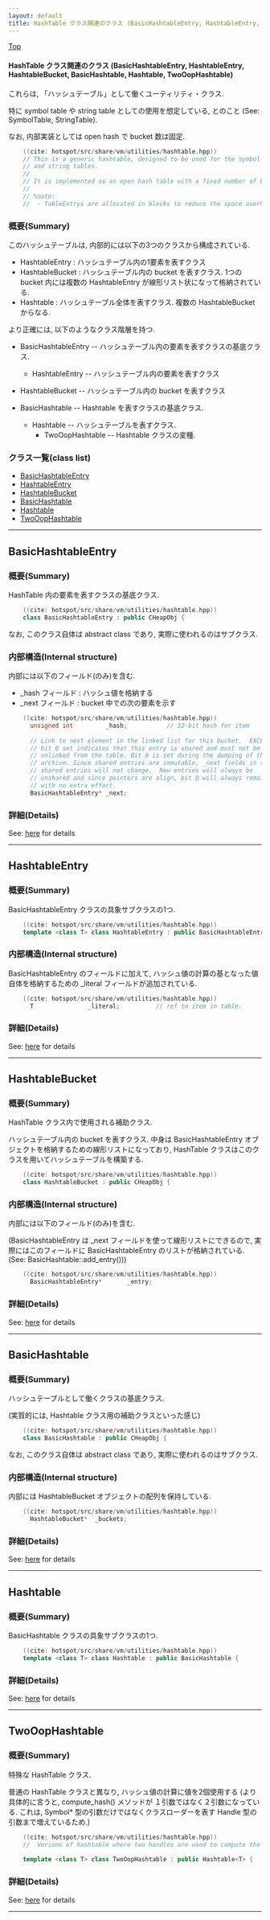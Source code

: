 ```yaml
---
layout: default
title: HashTable クラス関連のクラス (BasicHashtableEntry, HashtableEntry, HashtableBucket, BasicHashtable, Hashtable, TwoOopHashtable)
---
```

[Top](../index.html)

#### HashTable クラス関連のクラス (BasicHashtableEntry, HashtableEntry, HashtableBucket, BasicHashtable, Hashtable, TwoOopHashtable)

これらは, 「ハッシュテーブル」として働くユーティリティ・クラス.

特に symbol table や string table としての使用を想定している, とのこと (See: SymbolTable, StringTable).

なお, 内部実装としては open hash で bucket 数は固定.


```cpp
    ((cite: hotspot/src/share/vm/utilities/hashtable.hpp))
    // This is a generic hashtable, designed to be used for the symbol
    // and string tables.
    //
    // It is implemented as an open hash table with a fixed number of buckets.
    //
    // %note:
    //  - TableEntrys are allocated in blocks to reduce the space overhead.
```

### 概要(Summary)
このハッシュテーブルは, 内部的には以下の3つのクラスから構成されている.

  * HashtableEntry :
    ハッシュテーブル内の1要素を表すクラス
  * HashtableBucket :
    ハッシュテーブル内の bucket を表すクラス. 1つの bucket 内には複数の HashtableEntry が線形リスト状になって格納されている.
  * Hashtable :
    ハッシュテーブル全体を表すクラス. 複数の HashtableBucket からなる.

より正確には, 以下のようなクラス階層を持つ.

  * BasicHashtableEntry -- ハッシュテーブル内の要素を表すクラスの基底クラス.
    * HashtableEntry    -- ハッシュテーブル内の要素を表すクラス

  * HashtableBucket     -- ハッシュテーブル内の bucket を表すクラス

  * BasicHashtable      -- Hashtable を表すクラスの基底クラス.
    * Hashtable         -- ハッシュテーブルを表すクラス.
      * TwoOopHashtable -- Hashtable クラスの変種.



### クラス一覧(class list)

  * [BasicHashtableEntry](#noWSwnm6NH)
  * [HashtableEntry](#noIbguk23X)
  * [HashtableBucket](#noo9eEQOkF)
  * [BasicHashtable](#nopcvK5apg)
  * [Hashtable](#noQnwxCyro)
  * [TwoOopHashtable](#noRR0w6iAv)


---
## <a name="noWSwnm6NH" id="noWSwnm6NH">BasicHashtableEntry</a>

### 概要(Summary)
HashTable 内の要素を表すクラスの基底クラス.


```cpp
    ((cite: hotspot/src/share/vm/utilities/hashtable.hpp))
    class BasicHashtableEntry : public CHeapObj {
```

なお, このクラス自体は abstract class であり, 実際に使われるのはサブクラス.

### 内部構造(Internal structure)
内部には以下のフィールド(のみ)を含む.

* _hash フィールド : ハッシュ値を格納する
* _next フィールド : bucket 中での次の要素を示す


```cpp
    ((cite: hotspot/src/share/vm/utilities/hashtable.hpp))
      unsigned int         _hash;           // 32-bit hash for item
    
      // Link to next element in the linked list for this bucket.  EXCEPT
      // bit 0 set indicates that this entry is shared and must not be
      // unlinked from the table. Bit 0 is set during the dumping of the
      // archive. Since shared entries are immutable, _next fields in the
      // shared entries will not change.  New entries will always be
      // unshared and since pointers are align, bit 0 will always remain 0
      // with no extra effort.
      BasicHashtableEntry* _next;
```




### 詳細(Details)
See: [here](../doxygen/classBasicHashtableEntry.html) for details

---
## <a name="noIbguk23X" id="noIbguk23X">HashtableEntry</a>

### 概要(Summary)
BasicHashtableEntry クラスの具象サブクラスの1つ.


```cpp
    ((cite: hotspot/src/share/vm/utilities/hashtable.hpp))
    template <class T> class HashtableEntry : public BasicHashtableEntry {
```

### 内部構造(Internal structure)
BasicHashtableEntry のフィールドに加えて, 
ハッシュ値の計算の基となった値自体を格納するための 
_literal フィールドが追加されている.


```cpp
    ((cite: hotspot/src/share/vm/utilities/hashtable.hpp))
      T               _literal;          // ref to item in table.
```




### 詳細(Details)
See: [here](../doxygen/classHashtableEntry.html) for details

---
## <a name="noo9eEQOkF" id="noo9eEQOkF">HashtableBucket</a>

### 概要(Summary)
HashTable クラス内で使用される補助クラス.

ハッシュテーブル内の bucket を表すクラス.
中身は BasicHashtableEntry オブジェクトを格納するための線形リストになっており, HashTable クラスはこのクラスを用いてハッシュテーブルを構築する.


```cpp
    ((cite: hotspot/src/share/vm/utilities/hashtable.hpp))
    class HashtableBucket : public CHeapObj {
```

### 内部構造(Internal structure)
内部には以下のフィールド(のみ)を含む.

(BasicHashtableEntry は _next フィールドを使って線形リストにできるので, 
実際にはこのフィールドに BasicHashtableEntry のリストが格納されている.
(See: BasicHashtable::add_entry()))


```cpp
    ((cite: hotspot/src/share/vm/utilities/hashtable.hpp))
      BasicHashtableEntry*       _entry;
```




### 詳細(Details)
See: [here](../doxygen/classHashtableBucket.html) for details

---
## <a name="nopcvK5apg" id="nopcvK5apg">BasicHashtable</a>

### 概要(Summary)
ハッシュテーブルとして働くクラスの基底クラス.

(実質的には, Hashtable クラス用の補助クラスといった感じ)


```cpp
    ((cite: hotspot/src/share/vm/utilities/hashtable.hpp))
    class BasicHashtable : public CHeapObj {
```

なお, このクラス自体は abstract class であり, 実際に使われるのはサブクラス.

### 内部構造(Internal structure)
内部には HashtableBucket オブジェクトの配列を保持している.


```cpp
    ((cite: hotspot/src/share/vm/utilities/hashtable.hpp))
      HashtableBucket*  _buckets;
```




### 詳細(Details)
See: [here](../doxygen/classBasicHashtable.html) for details

---
## <a name="noQnwxCyro" id="noQnwxCyro">Hashtable</a>

### 概要(Summary)
BasicHashtable クラスの具象サブクラスの1つ.


```cpp
    ((cite: hotspot/src/share/vm/utilities/hashtable.hpp))
    template <class T> class Hashtable : public BasicHashtable {
```




### 詳細(Details)
See: [here](../doxygen/classHashtable.html) for details

---
## <a name="noRR0w6iAv" id="noRR0w6iAv">TwoOopHashtable</a>

### 概要(Summary)
特殊な HashTable クラス.

普通の HashTable クラスと異なり, ハッシュ値の計算に値を2個使用する
(より具体的に言うと, compute_hash() メソッドが １引数ではなく２引数になっている.
これは, Symbol* 型の引数だけではなくクラスローダーを表す Handle 型の引数まで増えているため.)


```cpp
    ((cite: hotspot/src/share/vm/utilities/hashtable.hpp))
    //  Verions of hashtable where two handles are used to compute the index.
    
    template <class T> class TwoOopHashtable : public Hashtable<T> {
```




### 詳細(Details)
See: [here](../doxygen/classTwoOopHashtable.html) for details

---
